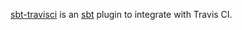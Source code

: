   [sbt-travisci]: https://github.com/dwijnand/sbt-travisci
  [sbt]: http://www.scala-sbt.org/

[sbt-travisci][] is an [sbt][] plugin to integrate with Travis CI.
